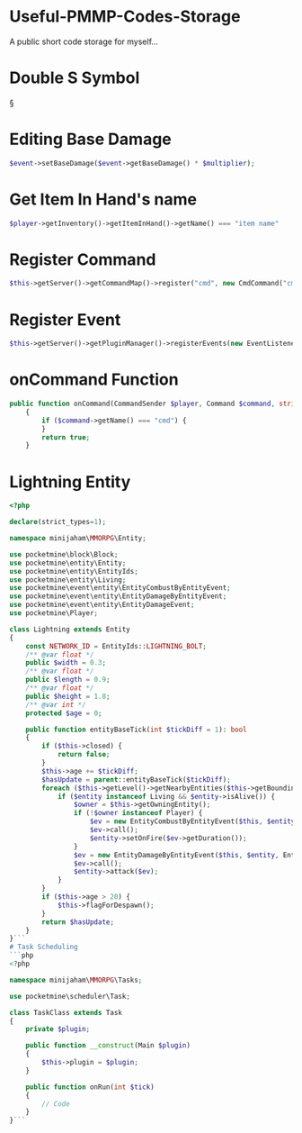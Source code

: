 # Useful-PMMP-Codes-Storage
A public short code storage for myself...

# Double S Symbol
§

# Editing Base Damage
```php
$event->setBaseDamage($event->getBaseDamage() * $multiplier);
```
# Get Item In Hand's name
```php
$player->getInventory()->getItemInHand()->getName() === "item name"
```
# Register Command
```php
$this->getServer()->getCommandMap()->register("cmd", new CmdCommand("cmd", $this));
```
# Register Event
```php
$this->getServer()->getPluginManager()->registerEvents(new EventListener($this), $this);
```
# onCommand Function
```php
public function onCommand(CommandSender $player, Command $command, string $label, array $args): bool
    {
        if ($command->getName() === "cmd") {
        }
        return true;
    }
```
# Lightning Entity
```php
<?php

declare(strict_types=1);

namespace minijaham\MMORPG\Entity;

use pocketmine\block\Block;
use pocketmine\entity\Entity;
use pocketmine\entity\EntityIds;
use pocketmine\entity\Living;
use pocketmine\event\entity\EntityCombustByEntityEvent;
use pocketmine\event\entity\EntityDamageByEntityEvent;
use pocketmine\event\entity\EntityDamageEvent;
use pocketmine\Player;

class Lightning extends Entity
{
    const NETWORK_ID = EntityIds::LIGHTNING_BOLT;
    /** @var float */
    public $width = 0.3;
    /** @var float */
    public $length = 0.9;
    /** @var float */
    public $height = 1.8;
    /** @var int */
    protected $age = 0;

    public function entityBaseTick(int $tickDiff = 1): bool
    {
        if ($this->closed) {
            return false;
        }
        $this->age += $tickDiff;
        $hasUpdate = parent::entityBaseTick($tickDiff);
        foreach ($this->getLevel()->getNearbyEntities($this->getBoundingBox()->expandedCopy(4, 3, 4), $this) as $entity) {
            if ($entity instanceof Living && $entity->isAlive()) {
                $owner = $this->getOwningEntity();
                if (!$owner instanceof Player) {
                    $ev = new EntityCombustByEntityEvent($this, $entity, mt_rand(3, 8));
                    $ev->call();
                    $entity->setOnFire($ev->getDuration());
                }
                $ev = new EntityDamageByEntityEvent($this, $entity, EntityDamageEvent::CAUSE_CUSTOM, 5);
                $ev->call();
                $entity->attack($ev);
            }
        }
        if ($this->age > 20) {
            $this->flagForDespawn();
        }
        return $hasUpdate;
    }
}```
# Task Scheduling
```php
<?php

namespace minijaham\MMORPG\Tasks;

use pocketmine\scheduler\Task;

class TaskClass extends Task
{
    private $plugin;

    public function __construct(Main $plugin)
    {
        $this->plugin = $plugin;
    }

    public function onRun(int $tick)
    {
        // Code
    }
}```
